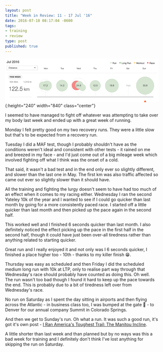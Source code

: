 ```yaml
---
layout: post
title: "Week in Review: 11 - 17 Jul '16"
date: 2016-07-18 08:17:04 -0600
tags:
- training
- review
type: post
published: true
---
```


![Week in Review: 11 - 17 Jul '16](/img/week-in-review-11-17Jul16.png){:height="240" width="840" class="center"}

I seemed to have managed to fight off whatever was attempting to take over my body last week and ended up with a great week of running.

Monday I felt pretty good on my two recovery runs.  They were a little slow but that's to be expected from a recovery run.

Tuesday I did a MAF test, though I probably shouldn't have as the conditions weren't ideal and consistent with other tests - it rained on me and breezed in my face - and I'd just come out of a big mileage week which involved fighting off what I think was the onset of a cold.

That said, it wasn't a bad test and in the end only ever so slightly different, and slower than the last one in May. The first km was also traffic affected so came out ever so slightly slower than it should have.

All the training and fighting the lurgy doesn't seem to have had too much of an effect when it comes to my racing either. Wednesday I ran the second Yateley 10k of the year and I wanted to see if I could go quicker than last month by going for a more consistently paced race. I started off a little quicker than last month and then picked up the pace again in the second half.

This worked well and I finished 6 seconds quicker than last month. I also definitely noticed the effect picking up the pace in the first half in the second half, though it could have just been over-all tiredness rather than anything related to starting quicker.

Great run and I really enjoyed it and not only was I 6 seconds quicker, I finished a place higher too - 10th - thanks to my killer finish 😁.

Thursday was easy as scheduled and then Friday I did the scheduled medium long run with 10k at LTP, only to realise part way through that Wednesday's race should probably have counted as doing this.  Oh well.  The run wasn't too bad though I found it hard to keep up the pace towards the end.  This is probably due to a bit of tiredness left over from Wednesday's race.

No run on Saturday as I spent the day sitting in airports and then flying across the Atlantic - in business class too, I was bumped at the gate 🙂 - to Denver for our annual company Summit in Colorado Springs.

And then we get to Sunday's run.  Oh what a run. It was such a good run, it's got it's own post - [I Ran America's Toughest Trail: The Manitou Incline](/i-ran-the-americas-toughest-trail).

A little shorter than last week and than planned but by no ways was this a bad week for training and I definitely don't think I've lost anything for skipping the run on Saturday.
